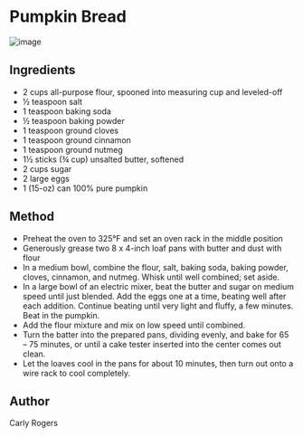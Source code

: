 # Pumpkin Bread
![image](https://github.com/Carly-Rogers/combuild-recipe-book/assets/148489594/4632c95f-5835-4930-9419-a42e75d6ccc2)
## Ingredients
- 2 cups all-purpose flour, spooned into measuring cup and leveled-off
- ½ teaspoon salt
- 1 teaspoon baking soda
- ½ teaspoon baking powder
- 1 teaspoon ground cloves
- 1 teaspoon ground cinnamon
- 1 teaspoon ground nutmeg
- 1½ sticks (¾ cup) unsalted butter, softened
- 2 cups sugar
- 2 large eggs
- 1 (15-oz) can 100% pure pumpkin

## Method
- Preheat the oven to 325°F and set an oven rack in the middle position
- Generously grease two 8 x 4-inch loaf pans with butter and dust with flour
- In a medium bowl, combine the flour, salt, baking soda, baking powder, cloves, cinnamon, and nutmeg. Whisk until well combined; set aside.
- In a large bowl of an electric mixer, beat the butter and sugar on medium speed until just blended. Add the eggs one at a time, beating well after each addition. Continue beating until very light and fluffy, a few minutes. Beat in the pumpkin.
- Add the flour mixture and mix on low speed until combined.
- Turn the batter into the prepared pans, dividing evenly, and bake for 65 – 75 minutes, or until a cake tester inserted into the center comes out clean.
- Let the loaves cool in the pans for about 10 minutes, then turn out onto a wire rack to cool completely.

## Author
Carly Rogers
